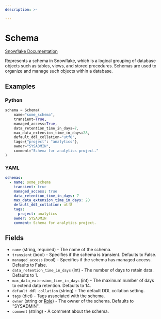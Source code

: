 ```yaml
---
description: >-
  
---
```


# Schema

[Snowflake Documentation](https://docs.snowflake.com/en/sql-reference/sql/create-schema)

Represents a schema in Snowflake, which is a logical grouping of database objects such as tables, views, and stored procedures. Schemas are used to organize and manage such objects within a database.


## Examples

### Python

```python
schema = Schema(
    name="some_schema",
    transient=True,
    managed_access=True,
    data_retention_time_in_days=7,
    max_data_extension_time_in_days=28,
    default_ddl_collation="utf8",
    tags={"project": "analytics"},
    owner="SYSADMIN",
    comment="Schema for analytics project."
)
```


### YAML

```yaml
schemas:
  - name: some_schema
    transient: true
    managed_access: true
    data_retention_time_in_days: 7
    max_data_extension_time_in_days: 28
    default_ddl_collation: utf8
    tags:
      project: analytics
    owner: SYSADMIN
    comment: Schema for analytics project.
```


## Fields

* `name` (string, required) - The name of the schema.
* `transient` (bool) - Specifies if the schema is transient. Defaults to False.
* `managed_access` (bool) - Specifies if the schema has managed access. Defaults to False.
* `data_retention_time_in_days` (int) - The number of days to retain data. Defaults to 1.
* `max_data_extension_time_in_days` (int) - The maximum number of days to extend data retention. Defaults to 14.
* `default_ddl_collation` (string) - The default DDL collation setting.
* `tags` (dict) - Tags associated with the schema.
* `owner` (string or [Role](role.md)) - The owner of the schema. Defaults to "SYSADMIN".
* `comment` (string) - A comment about the schema.


